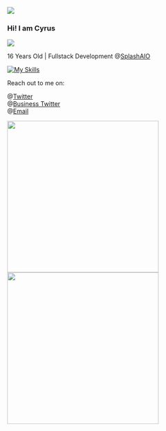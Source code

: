 ![](https://media.discordapp.net/attachments/935556275696185454/970897128203374673/Untitled_design.gif)

### Hi! I am Cyrus

![](https://komarev.com/ghpvc/?username=TrustyJar)

16 Years Old | Fullstack Development @[SplashAIO](https://splashbots.hyper.co/)

[![My Skills](https://skillicons.dev/icons?i=js,ts,nodejs,java,python,go,html,css)](https://skillicons.dev)

Reach out to me on:

@[Twitter](https://twitter.com/TrustyJar1234) <br>
@[Business Twitter](https://twitter.com/splash_aio) <br>
@[Email](mailto:cyrus.naficy@gmail.com) <br>

<img src="https://wakatime.com/share/@70382529-6aad-4c01-9b85-9e429842bf84/82817e08-cb0d-4f61-9164-8ec981783078.svg" width="350" height="350"><img src="https://wakatime.com/share/@70382529-6aad-4c01-9b85-9e429842bf84/d7e18e4c-de1f-4b5f-a44b-88ad64c7228d.svg" width="350" height="350">
